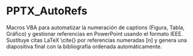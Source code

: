 # PPTX_AutoRefs
Macros VBA para automatizar la numeración de captions (Figura, Tabla, Gráfico) y gestionar referencias en PowerPoint usando el formato IEEE. Sustituye citas LaTeX \cite{} por referencias numeradas [n] y genera una diapositiva final con la bibliografía ordenada automáticamente.
